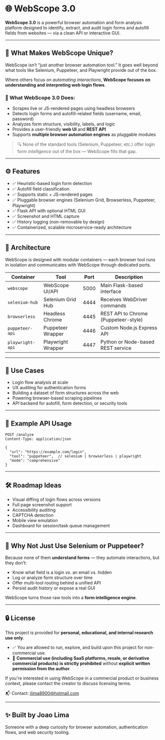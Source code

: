 # 🌐 WebScope 3.0

**WebScope 3.0** is a powerful browser automation and form analysis platform designed to identify, extract, and audit login forms and autofill fields from websites — via a clean API or interactive GUI.

---

## 🧠 What Makes WebScope Unique?

WebScope isn’t “just another browser automation tool.” It goes well beyond what tools like Selenium, Puppeteer, and Playwright provide out of the box.

Where others focus on *automating interactions*, **WebScope focuses on understanding and interpreting web login flows**.

### 🧩 What WebScope 3.0 Does:

- Scrapes live or JS-rendered pages using headless browsers
- Detects login forms and autofill-related fields (username, email, password)
- Analyzes form structure, visibility, labels, and logic
- Provides a user-friendly **web UI** and **REST API**
- Supports **multiple browser automation engines** as pluggable modules

> 🔍 None of the standard tools (Selenium, Puppeteer, etc.) offer login form *intelligence* out of the box — WebScope fills that gap.

---

## ⚙️ Features

- ✅ Heuristic-based login form detection
- ✅ Autofill field classification
- ✅ Supports static + JS-rendered pages
- ✅ Pluggable browser engines (Selenium Grid, Browserless, Puppeteer, Playwright)
- ✅ Flask API with optional HTML GUI
- ✅ Screenshot and HTML capture
- ✅ History logging (non-removable by design)
- ✅ Containerized, scalable microservice-ready architecture

---

## 🧱 Architecture

WebScope is designed with modular containers — each browser tool runs in isolation and communicates with WebScope through dedicated ports.

| Container         | Tool               | Port | Description                              |
|------------------|--------------------|------|------------------------------------------|
| `webscope`        | WebScope UI/API    | 5000 | Main Flask-based interface               |
| `selenium-hub`    | Selenium Grid Hub  | 4444 | Receives WebDriver commands              |
| `browserless`     | Headless Chrome    | 4445 | REST API to Chrome (Puppeteer-style)     |
| `puppeteer-api`   | Puppeteer Wrapper  | 4446 | Custom Node.js Express API               |
| `playwright-api`  | Playwright Wrapper | 4447 | Python or Node-based REST service        |

---

## 🚀 Use Cases

- Login flow analysis at scale
- UX auditing for authentication forms
- Building a dataset of form structures across the web
- Powering browser-based scraping pipelines
- API backend for autofill, form detection, or security tools

---

## 🧪 Example API Usage

```http
POST /analyze
Content-Type: application/json

{
  "url": "https://example.com/login",
  "tool": "puppeteer",  // selenium | browserless | playwright
  "mode": "comprehensive"
}
```

---

## 🛠 Roadmap Ideas

- Visual diffing of login flows across versions
- Full page screenshot support
- Accessibility auditing
- CAPTCHA detection
- Mobile view emulation
- Dashboard for session/task queue management

---

## 🤔 Why Not Just Use Selenium or Puppeteer?

Because none of them **understand forms** — they automate interactions, but they don’t:

- Know what field is a login vs. an email vs. hidden
- Log or analyze form structure over time
- Offer multi-tool routing behind a unified API
- Persist audit history or expose a real GUI

WebScope turns those raw tools into a **form intelligence engine**.

---

## 🔒 License

This project is provided for **personal, educational, and internal research use only**.

- ✅ You are allowed to run, explore, and build upon this project for non-commercial use.
- 🚫 **Commercial use (including SaaS platforms, resale, or derivative commercial products) is strictly prohibited** without **explicit written permission from the author**.

If you're interested in using WebScope in a commercial product or business context, please contact the creator to discuss licensing terms.

📬 Contact: jlima8900@hotmail.com

---

## ✨ Built by Joao Lima

Someone with a deep curiosity for browser automation, authentication flows, and web security tooling.
